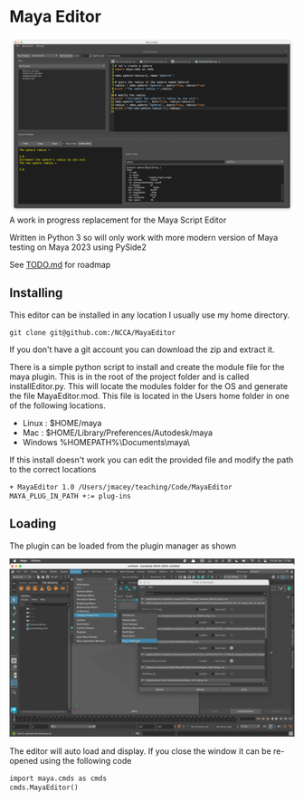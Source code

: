 # Maya Editor

![alt](images/Screenshot.png)
A work in progress replacement for the Maya Script Editor

Written in Python 3 so will only work with more modern version of Maya testing on Maya 2023 using PySide2 

See [TODO.md](TODO.md) for roadmap

## Installing

This editor can be installed in any location I usually use my home directory. 

```
git clone git@github.com:/NCCA/MayaEditor 
```

If you don't have a git account you can download the zip and extract it. 

There is a simple python script to install and create the module file for the maya plugin. This is in the root of the project folder and is called installEditor.py. This will locate the modules folder for the OS and generate the file MayaEditor.mod. This file is located in the Users home folder in one of the following locations.

- Linux : $HOME/maya
- Mac : $HOME/Library/Preferences/Autodesk/maya
- Windows  %HOMEPATH%\\Documents\\maya\\


If this install doesn't work you can edit the provided file and modify the path to the correct locations

```
+ MayaEditor 1.0 /Users/jmacey/teaching/Code/MayaEditor
MAYA_PLUG_IN_PATH +:= plug-ins
```

## Loading 

The plugin can be loaded from the plugin manager as shown

![alt](images/loadplugin.png)

The editor will auto load and display. If you close the window it can be re-opened using the following code

```
import maya.cmds as cmds
cmds.MayaEditor()
```


